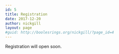 ```yaml
---
id: 5
title: Registration
date: 2017-12-20
author: nickgill
layout: page
#guid: http://boolesrings.org/nickgill/?page_id=4
---
```


Registration will open soon.

<!--iframe src="https://docs.google.com/forms/d/e/1FAIpQLSf4av-1VF-RkoR2MffueBaAMpaYnz1WT4T9GPutmUh6TJi12A/viewform" width="640" height="2039" frameborder="0" marginheight="0" marginwidth="0">Loading…</iframe-->



